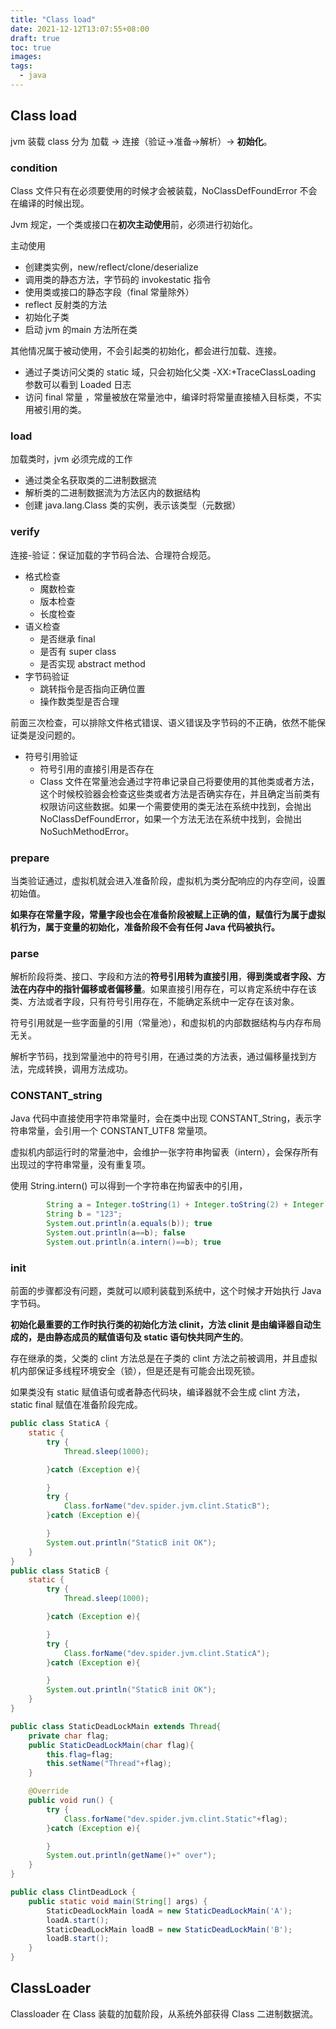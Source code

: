 ```yaml
---
title: "Class load"
date: 2021-12-12T13:07:55+08:00
draft: true
toc: true
images:
tags: 
  - java
---
```


## Class load

jvm 装载 class 分为 加载 -> 连接（验证->准备->解析）-> **初始化**。

### condition

Class 文件只有在必须要使用的时候才会被装载，NoClassDefFoundError 不会在编译的时候出现。

Jvm 规定，一个类或接口在**初次主动使用**前，必须进行初始化。

主动使用

- 创建类实例，new/reflect/clone/deserialize
- 调用类的静态方法，字节码的 invokestatic 指令
- 使用类或接口的静态字段（final 常量除外）
- reflect 反射类的方法
- 初始化子类
- 启动 jvm 的main 方法所在类

其他情况属于被动使用，不会引起类的初始化，都会进行加载、连接。

- 通过子类访问父类的 static 域，只会初始化父类 -XX:+TraceClassLoading 参数可以看到 Loaded 日志
- 访问 final 常量 ，常量被放在常量池中，编译时将常量直接植入目标类，不实用被引用的类。

### load

加载类时，jvm 必须完成的工作

- 通过类全名获取类的二进制数据流
- 解析类的二进制数据流为方法区内的数据结构
- 创建 java.lang.Class 类的实例，表示该类型（元数据）

### verify

连接-验证：保证加载的字节码合法、合理符合规范。

- 格式检查
  - 魔数检查
  - 版本检查
  - 长度检查
- 语义检查
  - 是否继承 final
  - 是否有 super class
  - 是否实现 abstract method
- 字节码验证
  - 跳转指令是否指向正确位置
  - 操作数类型是否合理

前面三次检查，可以排除文件格式错误、语义错误及字节码的不正确，依然不能保证类是没问题的。

- 符号引用验证
  - 符号引用的直接引用是否存在
  - Class 文件在常量池会通过字符串记录自己将要使用的其他类或者方法，这个时候校验器会检查这些类或者方法是否确实存在，并且确定当前类有权限访问这些数据。如果一个需要使用的类无法在系统中找到，会抛出 NoClassDefFoundError，如果一个方法无法在系统中找到，会抛出 NoSuchMethodError。

### prepare

当类验证通过，虚拟机就会进入准备阶段，虚拟机为类分配响应的内存空间，设置初始值。

**如果存在常量字段，常量字段也会在准备阶段被赋上正确的值，赋值行为属于虚拟机行为，属于变量的初始化，准备阶段不会有任何 Java 代码被执行。**

### parse

解析阶段将类、接口、字段和方法的**符号引用转为直接引用**，**得到类或者字段、方法在内存中的指针偏移或者偏移量**。如果直接引用存在，可以肯定系统中存在该类、方法或者字段，只有符号引用存在，不能确定系统中一定存在该对象。

符号引用就是一些字面量的引用（常量池），和虚拟机的内部数据结构与内存布局无关。

解析字节码，找到常量池中的符号引用，在通过类的方法表，通过偏移量找到方法，完成转换，调用方法成功。

### CONSTANT_string

Java 代码中直接使用字符串常量时，会在类中出现 CONSTANT_String，表示字符串常量，会引用一个 CONSTANT_UTF8 常量项。

虚拟机内部运行时的常量池中，会维护一张字符串拘留表（intern），会保存所有出现过的字符串常量，没有重复项。

使用 String.intern() 可以得到一个字符串在拘留表中的引用，

```java
        String a = Integer.toString(1) + Integer.toString(2) + Integer.toString(3);
        String b = "123";
        System.out.println(a.equals(b)); true
        System.out.println(a==b); false
        System.out.println(a.intern()==b); true
```

### init

前面的步骤都没有问题，类就可以顺利装载到系统中，这个时候才开始执行 Java 字节码。

**初始化最重要的工作时执行类的初始化方法  clinit，方法  clinit 是由编译器自动生成的，是由静态成员的赋值语句及 static 语句快共同产生的**。

存在继承的类，父类的 clint 方法总是在子类的 clint 方法之前被调用，并且虚拟机内部保证多线程环境安全（锁），但是还是有可能会出现死锁。

如果类没有 static 赋值语句或者静态代码块，编译器就不会生成 clint 方法，static final 赋值在准备阶段完成。

```java
public class StaticA {
    static {
        try {
            Thread.sleep(1000);

        }catch (Exception e){

        }
        try {
            Class.forName("dev.spider.jvm.clint.StaticB");
        }catch (Exception e){

        }
        System.out.println("StaticB init OK");
    }
}
public class StaticB {
    static {
        try {
            Thread.sleep(1000);

        }catch (Exception e){

        }
        try {
            Class.forName("dev.spider.jvm.clint.StaticA");
        }catch (Exception e){

        }
        System.out.println("StaticB init OK");
    }
}
```

```java
public class StaticDeadLockMain extends Thread{
    private char flag;
    public StaticDeadLockMain(char flag){
        this.flag=flag;
        this.setName("Thread"+flag);
    }

    @Override
    public void run() {
        try {
            Class.forName("dev.spider.jvm.clint.Static"+flag);
        }catch (Exception e){

        }
        System.out.println(getName()+" over");
    }
}
```

```java
public class ClintDeadLock {
    public static void main(String[] args) {
        StaticDeadLockMain loadA = new StaticDeadLockMain('A');
        loadA.start();
        StaticDeadLockMain loadB = new StaticDeadLockMain('B');
        loadB.start();
    }
}
```

## ClassLoader

Classloader 在 Class 装载的加载阶段，从系统外部获得 Class 二进制数据流。
